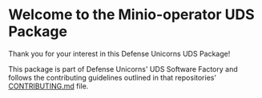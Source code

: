 # Welcome to the Minio-operator UDS Package

Thank you for your interest in this Defense Unicorns UDS Package!

This package is part of Defense Unicorns' UDS Software Factory and follows the contributing guidelines outlined in that repositories' [CONTRIBUTING.md](https://github.com/defenseunicorns/uds-package-minio-operator/blob/main/CONTRIBUTING.md) file.
